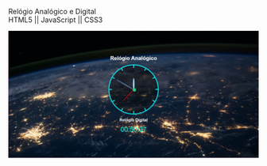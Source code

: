 Relógio Analógico e Digital <br>
HTML5 || JavaScript || CSS3

<div align="center">
<img src="/imagens/feito.jpeg" width="700px" />
</div>

